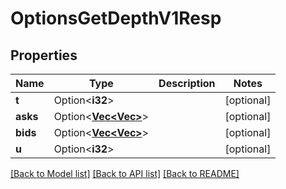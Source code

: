 # OptionsGetDepthV1Resp

## Properties

Name | Type | Description | Notes
------------ | ------------- | ------------- | -------------
**t** | Option<**i32**> |  | [optional]
**asks** | Option<[**Vec<Vec<String>>**](Vec.md)> |  | [optional]
**bids** | Option<[**Vec<Vec<String>>**](Vec.md)> |  | [optional]
**u** | Option<**i32**> |  | [optional]

[[Back to Model list]](../README.md#documentation-for-models) [[Back to API list]](../README.md#documentation-for-api-endpoints) [[Back to README]](../README.md)


